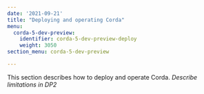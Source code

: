 ```yaml
---
date: '2021-09-21'
title: "Deploying and operating Corda"
menu:
  corda-5-dev-preview:
    identifier: corda-5-dev-preview-deploy
    weight: 3050
section_menu: corda-5-dev-preview

---
```

This section describes how to deploy and operate Corda.
*Describe limitations in DP2*
